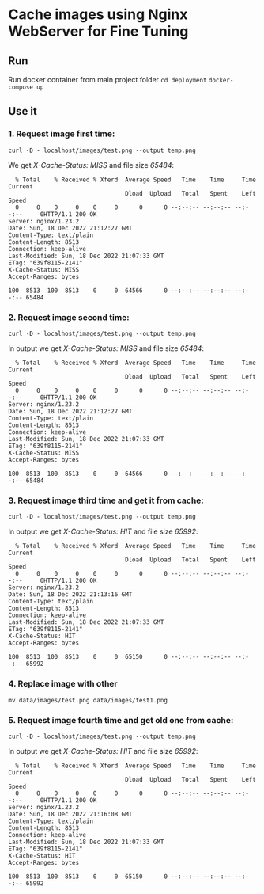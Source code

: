 # Cache images using Nginx WebServer for Fine Tuning 
 
## Run 
Run docker container from main project folder 
`cd deployment`
`docker-compose up`

## Use it 
### 1. Request image first time: 
`curl -D - localhost/images/test.png --output temp.png` 
 
We get *X-Cache-Status: MISS* and file size *65484*:
```
  % Total    % Received % Xferd  Average Speed   Time    Time     Time  Current
                                 Dload  Upload   Total   Spent    Left  Speed
  0     0    0     0    0     0      0      0 --:--:-- --:--:-- --:--:--     0HTTP/1.1 200 OK
Server: nginx/1.23.2
Date: Sun, 18 Dec 2022 21:12:27 GMT
Content-Type: text/plain
Content-Length: 8513
Connection: keep-alive
Last-Modified: Sun, 18 Dec 2022 21:07:33 GMT
ETag: "639f8115-2141"
X-Cache-Status: MISS
Accept-Ranges: bytes

100  8513  100  8513    0     0  64566      0 --:--:-- --:--:-- --:--:-- 65484
```
 
### 2. Request image second time: 
`curl -D - localhost/images/test.png --output temp.png` 
 
In output we get *X-Cache-Status: MISS* and file size *65484*:
```
  % Total    % Received % Xferd  Average Speed   Time    Time     Time  Current
                                 Dload  Upload   Total   Spent    Left  Speed
  0     0    0     0    0     0      0      0 --:--:-- --:--:-- --:--:--     0HTTP/1.1 200 OK
Server: nginx/1.23.2
Date: Sun, 18 Dec 2022 21:12:27 GMT
Content-Type: text/plain
Content-Length: 8513
Connection: keep-alive
Last-Modified: Sun, 18 Dec 2022 21:07:33 GMT
ETag: "639f8115-2141"
X-Cache-Status: MISS
Accept-Ranges: bytes

100  8513  100  8513    0     0  64566      0 --:--:-- --:--:-- --:--:-- 65484
```
 
### 3. Request image third time and get it from cache: 
`curl -D - localhost/images/test.png --output temp.png` 

In output we get *X-Cache-Status: HIT* and file size *65992*:
``` 
  % Total    % Received % Xferd  Average Speed   Time    Time     Time  Current
                                 Dload  Upload   Total   Spent    Left  Speed
  0     0    0     0    0     0      0      0 --:--:-- --:--:-- --:--:--     0HTTP/1.1 200 OK
Server: nginx/1.23.2
Date: Sun, 18 Dec 2022 21:13:16 GMT
Content-Type: text/plain
Content-Length: 8513
Connection: keep-alive
Last-Modified: Sun, 18 Dec 2022 21:07:33 GMT
ETag: "639f8115-2141"
X-Cache-Status: HIT
Accept-Ranges: bytes

100  8513  100  8513    0     0  65150      0 --:--:-- --:--:-- --:--:-- 65992
```

### 4. Replace image with other
```
mv data/images/test.png data/images/test1.png 
``` 

### 5. Request image fourth time and get old one from cache: 
`curl -D - localhost/images/test.png --output temp.png` 

In output we get *X-Cache-Status: HIT* and file size *65992*:
``` 
  % Total    % Received % Xferd  Average Speed   Time    Time     Time  Current
                                 Dload  Upload   Total   Spent    Left  Speed
  0     0    0     0    0     0      0      0 --:--:-- --:--:-- --:--:--     0HTTP/1.1 200 OK
Server: nginx/1.23.2
Date: Sun, 18 Dec 2022 21:16:08 GMT
Content-Type: text/plain
Content-Length: 8513
Connection: keep-alive
Last-Modified: Sun, 18 Dec 2022 21:07:33 GMT
ETag: "639f8115-2141"
X-Cache-Status: HIT
Accept-Ranges: bytes

100  8513  100  8513    0     0  65150      0 --:--:-- --:--:-- --:--:-- 65992
``` 
